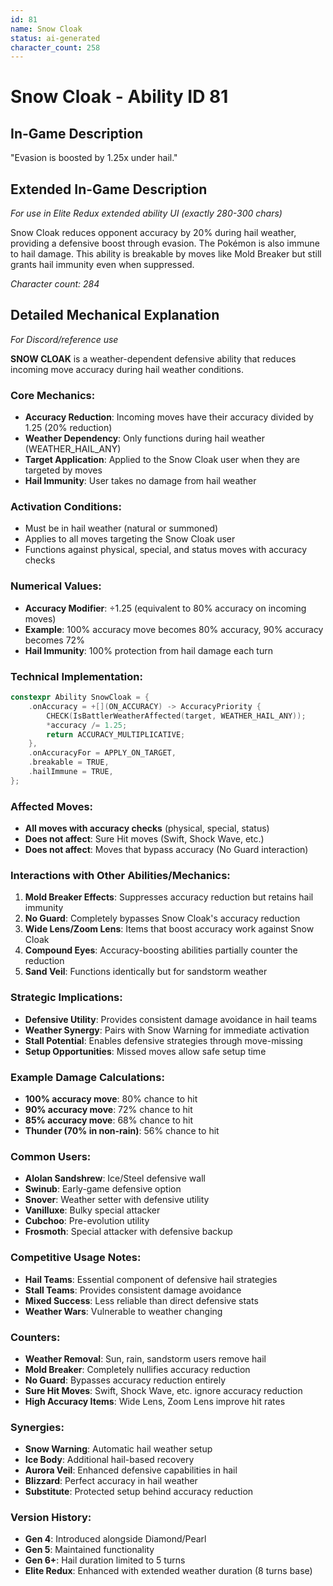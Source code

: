 ```yaml
---
id: 81
name: Snow Cloak
status: ai-generated
character_count: 258
---
```


# Snow Cloak - Ability ID 81

## In-Game Description
"Evasion is boosted by 1.25x under hail."

## Extended In-Game Description
*For use in Elite Redux extended ability UI (exactly 280-300 chars)*

Snow Cloak reduces opponent accuracy by 20% during hail weather, providing a defensive boost through evasion. The Pokémon is also immune to hail damage. This ability is breakable by moves like Mold Breaker but still grants hail immunity even when suppressed.

*Character count: 284*

## Detailed Mechanical Explanation
*For Discord/reference use*

**SNOW CLOAK** is a weather-dependent defensive ability that reduces incoming move accuracy during hail weather conditions.

### Core Mechanics:
- **Accuracy Reduction**: Incoming moves have their accuracy divided by 1.25 (20% reduction)
- **Weather Dependency**: Only functions during hail weather (WEATHER_HAIL_ANY)
- **Target Application**: Applied to the Snow Cloak user when they are targeted by moves
- **Hail Immunity**: User takes no damage from hail weather

### Activation Conditions:
- Must be in hail weather (natural or summoned)
- Applies to all moves targeting the Snow Cloak user
- Functions against physical, special, and status moves with accuracy checks

### Numerical Values:
- **Accuracy Modifier**: ÷1.25 (equivalent to 80% accuracy on incoming moves)
- **Example**: 100% accuracy move becomes 80% accuracy, 90% accuracy becomes 72%
- **Hail Immunity**: 100% protection from hail damage each turn

### Technical Implementation:
```c
constexpr Ability SnowCloak = {
    .onAccuracy = +[](ON_ACCURACY) -> AccuracyPriority {
        CHECK(IsBattlerWeatherAffected(target, WEATHER_HAIL_ANY));
        *accuracy /= 1.25;
        return ACCURACY_MULTIPLICATIVE;
    },
    .onAccuracyFor = APPLY_ON_TARGET,
    .breakable = TRUE,
    .hailImmune = TRUE,
};
```

### Affected Moves:
- **All moves with accuracy checks** (physical, special, status)
- **Does not affect**: Sure Hit moves (Swift, Shock Wave, etc.)
- **Does not affect**: Moves that bypass accuracy (No Guard interaction)

### Interactions with Other Abilities/Mechanics:
1. **Mold Breaker Effects**: Suppresses accuracy reduction but retains hail immunity
2. **No Guard**: Completely bypasses Snow Cloak's accuracy reduction
3. **Wide Lens/Zoom Lens**: Items that boost accuracy work against Snow Cloak
4. **Compound Eyes**: Accuracy-boosting abilities partially counter the reduction
5. **Sand Veil**: Functions identically but for sandstorm weather

### Strategic Implications:
- **Defensive Utility**: Provides consistent damage avoidance in hail teams
- **Weather Synergy**: Pairs with Snow Warning for immediate activation
- **Stall Potential**: Enables defensive strategies through move-missing
- **Setup Opportunities**: Missed moves allow safe setup time

### Example Damage Calculations:
- **100% accuracy move**: 80% chance to hit
- **90% accuracy move**: 72% chance to hit  
- **85% accuracy move**: 68% chance to hit
- **Thunder (70% in non-rain)**: 56% chance to hit

### Common Users:
- **Alolan Sandshrew**: Ice/Steel defensive wall
- **Swinub**: Early-game defensive option
- **Snover**: Weather setter with defensive utility
- **Vanilluxe**: Bulky special attacker
- **Cubchoo**: Pre-evolution utility
- **Frosmoth**: Special attacker with defensive backup

### Competitive Usage Notes:
- **Hail Teams**: Essential component of defensive hail strategies
- **Stall Teams**: Provides consistent damage avoidance
- **Mixed Success**: Less reliable than direct defensive stats
- **Weather Wars**: Vulnerable to weather changing

### Counters:
- **Weather Removal**: Sun, rain, sandstorm users remove hail
- **Mold Breaker**: Completely nullifies accuracy reduction
- **No Guard**: Bypasses accuracy reduction entirely
- **Sure Hit Moves**: Swift, Shock Wave, etc. ignore accuracy reduction
- **High Accuracy Items**: Wide Lens, Zoom Lens improve hit rates

### Synergies:
- **Snow Warning**: Automatic hail weather setup
- **Ice Body**: Additional hail-based recovery
- **Aurora Veil**: Enhanced defensive capabilities in hail
- **Blizzard**: Perfect accuracy in hail weather
- **Substitute**: Protected setup behind accuracy reduction

### Version History:
- **Gen 4**: Introduced alongside Diamond/Pearl
- **Gen 5**: Maintained functionality
- **Gen 6+**: Hail duration limited to 5 turns
- **Elite Redux**: Enhanced with extended weather duration (8 turns base)